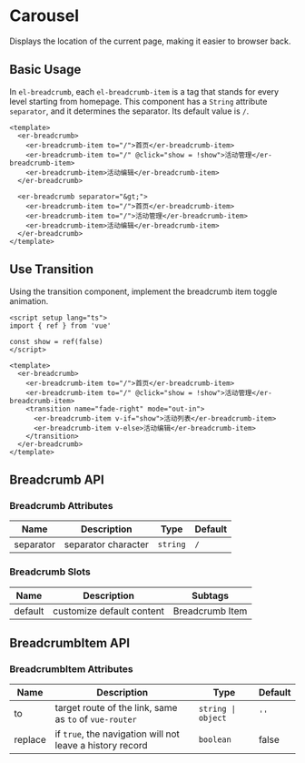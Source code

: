   # Carousel

Displays the location of the current page, making it easier to browser back.


## Basic Usage

In `el-breadcrumb`, each `el-breadcrumb-item` is a tag that stands for every level starting from homepage. This component has a `String` attribute `separator`, and it determines the separator. Its default value is `/`.

```vue preview
<template>
  <er-breadcrumb>
    <er-breadcrumb-item to="/">首页</er-breadcrumb-item>
    <er-breadcrumb-item to="/" @click="show = !show">活动管理</er-breadcrumb-item>
    <er-breadcrumb-item>活动编辑</er-breadcrumb-item>
  </er-breadcrumb>

  <er-breadcrumb separator="&gt;">
    <er-breadcrumb-item to="/">首页</er-breadcrumb-item>
    <er-breadcrumb-item to="/">活动管理</er-breadcrumb-item>
    <er-breadcrumb-item>活动编辑</er-breadcrumb-item>
  </er-breadcrumb>
</template>
```

## Use Transition

Using the transition component, implement the breadcrumb item toggle animation.

```vue preview
<script setup lang="ts">
import { ref } from 'vue'

const show = ref(false)
</script>

<template>
  <er-breadcrumb>
    <er-breadcrumb-item to="/">首页</er-breadcrumb-item>
    <er-breadcrumb-item to="/" @click="show = !show">活动管理</er-breadcrumb-item>
    <transition name="fade-right" mode="out-in">
      <er-breadcrumb-item v-if="show">活动列表</er-breadcrumb-item>
      <er-breadcrumb-item v-else>活动编辑</er-breadcrumb-item>
    </transition>
  </er-breadcrumb>
</template>
```

## Breadcrumb API

### Breadcrumb Attributes

| Name | Description | Type | Default |
| ---- | ----------- | ---- | ---- |
| separator | separator character | `string` | `/`|

### Breadcrumb Slots

| Name | Description | Subtags |
| ---- | ----------- | ---- |
| default | customize default content | Breadcrumb Item |


## BreadcrumbItem API

### BreadcrumbItem Attributes

| Name | Description | Type | Default |
| ---- | ----------- | ---- | ---- |
| to | target route of the link, same as `to` of `vue-router` | `string \| object` | `''` |
| replace | if `true`, the navigation will not leave a history record | `boolean` | false |



